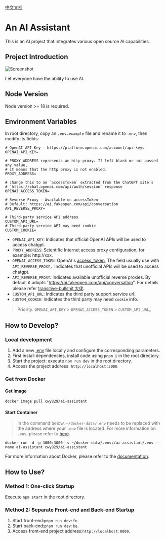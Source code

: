 [中文文档](./README_zh.md)

# An AI Assistant

This is an AI project that integrates various open source AI capabilities.

## Project Introduction

![Screenshot](Screenshots/jietu2.png)

Let everyone have the ability to use AI.

## Node Version

Node version >= 18 is required.

## Environment Variables

In root directory, copy an `.env.example` file and rename it to `.env`, then modify its fields:

```
# OpenAI API Key - https://platform.openai.com/account/api-keys
OPENAI_API_KEY=

# PROXY_ADDRESS represents an http proxy. If left blank or not passed any value,
# it means that the http proxy is not enabled.
PROXY_ADDRESS=

# change this to an `accessToken` extracted from the ChatGPT site's
# `https://chat.openai.com/api/auth/session` response
OPENAI_ACCESS_TOKEN=

# Reverse Proxy - Available on accessToken
# Default: https://ai.fakeopen.com/api/conversation
API_REVERSE_PROXY=

# Third-party service API address
CUSTOM_API_URL=
# Third-party service API may need cookie
CUSTOM_COOKIE=

```

- `OPENAI_API_KEY`: Indicates that official OpenAI APIs will be used to access chatgpt.
- `PROXY_ADDRESS`: Scientific Internet access proxy configuration, for example: http://xxx.
- `OPENAI_ACCESS_TOKEN`: OpenAI's [access_token](https://chat.openai.com/api/auth/session), The field usually use with `API_REVERSE_PROXY`，Indicates that unofficial APIs will be used to access chatgpt.
- `API_REVERSE_PROXY`: Indicates available unofficial reverse proxies. By default it adopts "https://ai.fakeopen.com/api/conversation". For details please refer [transitive-bullshit 大佬](https://github.com/transitive-bullshit/chatgpt-api/tree/main#reverse-proxy).
- `CUSTOM_API_URL`: Indicates the third party support service url.
- `CUSTOM_COOKIE`: Indicates the third party may need `cookie` info.

> Priority: `OPENAI_API_KEY` > `OPENAI_ACCESS_TOKEN` > `CUSTOM_API_URL`。

## How to Develop?

### Local development

1. Add a new [.env](#environment-variables) file locally and configure the corresponding parameters.
1. First install dependencies, install code using `pnpm i` in the root directory.
1. Start the project: execute `npm run dev` in the root directory.
1. Access the project address: `http://localhost:3000`.

### Get from Docker

#### Get Image

```
docker image pull cwy829/ai-assistant
```

#### Start Container

> In the command below, `~/docker-data/.env` needs to be replaced with the address where your `.env` file is located.
> For more information on `.env`, please refer to [here](#environment-variables).

```
docker run -d -p 3000:3000 -v ~/docker-data/.env:/ai-assistant/.env --name ai-assistant cwy829/ai-assistant
```

For more information about Docker, please refer to the [documentation](./DOCKERHELP.md).

## How to Use?

### Method 1: One-click Startup

Execute `npm start` in the root directory.

### Method 2: Separate Front-end and Back-end Startup

1. Start front-end:`pnpm run dev:fe`.
2. Start back-end:`pnpm run dev:be`.
3. Access front-end project address:`http://localhost:8000`.
